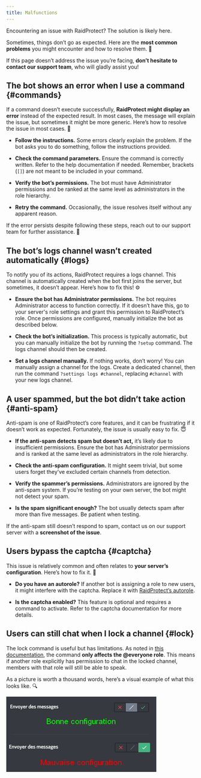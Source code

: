 ```yaml
---
title: Malfunctions
---
```


Encountering an issue with RaidProtect? The solution is likely here.

Sometimes, things don’t go as expected. Here are the **most common problems** you might encounter and how to resolve them. 🤗  

If this page doesn’t address the issue you’re facing, **don’t hesitate to contact our support team**, who will gladly assist you!

## The bot shows an error when I use a command {#commands}

If a command doesn’t execute successfully, **RaidProtect might display an error** instead of the expected result. In most cases, the message will explain the issue, but sometimes it might be more generic. Here’s how to resolve the issue in most cases. 🧐  

- **Follow the instructions.** Some errors clearly explain the problem. If the bot asks you to do something, follow the instructions provided.  

- **Check the command parameters.** Ensure the command is correctly written. Refer to the help documentation if needed. Remember, brackets (`[]`) are not meant to be included in your command.  

- **Verify the bot’s permissions.** The bot must have Administrator permissions and be ranked at the same level as administrators in the role hierarchy.  

- **Retry the command.** Occasionally, the issue resolves itself without any apparent reason.  

If the error persists despite following these steps, reach out to our support team for further assistance. 🤝  

## The bot’s logs channel wasn’t created automatically {#logs}

To notify you of its actions, RaidProtect requires a logs channel. This channel is automatically created when the bot first joins the server, but sometimes, it doesn’t appear. Here’s how to fix this! ⚙️  

- **Ensure the bot has Administrator permissions.** The bot requires Administrator access to function correctly. If it doesn’t have this, go to your server's role settings and grant this permission to RaidProtect’s role. Once permissions are configured, manually initialize the bot as described below.  

- **Check the bot’s initialization.** This process is typically automatic, but you can manually initialize the bot by running the `?setup` command. The logs channel should then be created.  

- **Set a logs channel manually.** If nothing works, don’t worry! You can manually assign a channel for the logs. Create a dedicated channel, then run the command `?settings logs #channel`, replacing `#channel` with your new logs channel.  

## A user spammed, but the bot didn’t take action {#anti-spam}

Anti-spam is one of RaidProtect’s core features, and it can be frustrating if it doesn’t work as expected. Fortunately, the issue is usually easy to fix. 😇  

- **If the anti-spam detects spam but doesn’t act,** it’s likely due to insufficient permissions. Ensure the bot has Administrator permissions and is ranked at the same level as administrators in the role hierarchy.  

- **Check the anti-spam configuration.** It might seem trivial, but some users forget they’ve excluded certain channels from detection.  

- **Verify the spammer’s permissions.** Administrators are ignored by the anti-spam system. If you’re testing on your own server, the bot might not detect your spam.  

- **Is the spam significant enough?** The bot usually detects spam after more than five messages. Be patient when testing.  

If the anti-spam still doesn’t respond to spam, contact us on our support server with a **screenshot of the issue**.  

## Users bypass the captcha {#captcha}

This issue is relatively common and often relates to **your server’s configuration**. Here’s how to fix it. 🏥  

- **Do you have an autorole?** If another bot is assigning a role to new users, it might interfere with the captcha. Replace it with [RaidProtect’s autorole](/features/captcha#autorole).  

- **Is the captcha enabled?** This feature is optional and requires a command to activate. Refer to the captcha documentation for more details.  

## Users can still chat when I lock a channel {#lock}

The lock command is useful but has limitations. As noted in [this documentation](/features/others#lock), the command **only affects the @everyone role**. This means if another role explicitly has permission to chat in the locked channel, members with that role will still be able to speak.  

As a picture is worth a thousand words, here’s a visual example of what this looks like. 🔍  

![Screenshot of channel lock configuration](./assets/lock-channel-messages-raidprotect.png)
